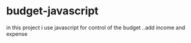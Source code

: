 # budget-javascript
in this project i use javascript for control of the budget ..add income and expense 

